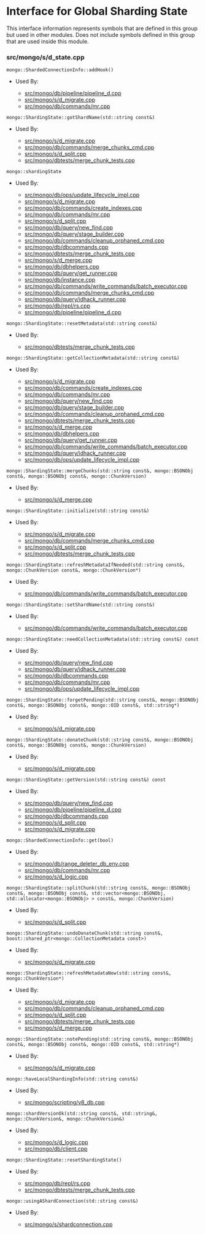 
# Interface for Global Sharding State
This interface information represents symbols that are defined in this group but used in other modules.  Does not include symbols defined in this group that are used inside this module.

### src/mongo/s/d\_state.cpp

<div></div>

    mongo::ShardedConnectionInfo::addHook()

- Used By:

    - [src/mongo/db/pipeline/pipeline\_d.cpp](../../../../core\_query\_system/aggregation\_framework)
    - [src/mongo/s/d\_migrate.cpp](../../../../sharding/chunk\_management)
    - [src/mongo/db/commands/mr.cpp](../../../../query\_and\_operation\_handling/database\_commands)

<div></div>

    mongo::ShardingState::gotShardName(std::string const&)

- Used By:

    - [src/mongo/s/d\_migrate.cpp](../../../../sharding/chunk\_management)
    - [src/mongo/db/commands/merge\_chunks\_cmd.cpp](../../../../sharding/chunk\_management)
    - [src/mongo/s/d\_split.cpp](../../../../sharding/chunk\_management)
    - [src/mongo/dbtests/merge\_chunk\_tests.cpp](../../../../sharding/chunk\_management)

<div></div>

    mongo::shardingState

- Used By:

    - [src/mongo/db/ops/update\_lifecycle\_impl.cpp](../../../../core\_query\_system/update\_system)
    - [src/mongo/s/d\_migrate.cpp](../../../../sharding/chunk\_management)
    - [src/mongo/db/commands/create\_indexes.cpp](../../../../query\_and\_operation\_handling/database\_commands)
    - [src/mongo/db/commands/mr.cpp](../../../../query\_and\_operation\_handling/database\_commands)
    - [src/mongo/s/d\_split.cpp](../../../../sharding/chunk\_management)
    - [src/mongo/db/query/new\_find.cpp](../../../../core\_query\_system/query\_system\_entry\_points)
    - [src/mongo/db/query/stage\_builder.cpp](../../../../core\_query\_system/query\_execution)
    - [src/mongo/db/commands/cleanup\_orphaned\_cmd.cpp](../../../../query\_and\_operation\_handling/database\_commands)
    - [src/mongo/db/dbcommands.cpp](../../../../query\_and\_operation\_handling/database\_commands)
    - [src/mongo/dbtests/merge\_chunk\_tests.cpp](../../../../sharding/chunk\_management)
    - [src/mongo/s/d\_merge.cpp](../../../../sharding/chunk\_management)
    - [src/mongo/db/dbhelpers.cpp](../../../../query\_and\_operation\_handling/client\_and\_operation\_tracking)
    - [src/mongo/db/query/get\_runner.cpp](../../../../core\_query\_system/query\_planner)
    - [src/mongo/db/instance.cpp](../../../../storage/storage\_layer\_structure)
    - [src/mongo/db/commands/write\_commands/batch\_executor.cpp](../../../../network/write\_commands)
    - [src/mongo/db/commands/merge\_chunks\_cmd.cpp](../../../../sharding/chunk\_management)
    - [src/mongo/db/query/idhack\_runner.cpp](../../../../core\_query\_system/query\_execution)
    - [src/mongo/db/repl/rs.cpp](../../../../replication/replica\_set\_state)
    - [src/mongo/db/pipeline/pipeline\_d.cpp](../../../../core\_query\_system/aggregation\_framework)

<div></div>

    mongo::ShardingState::resetMetadata(std::string const&)

- Used By:

    - [src/mongo/dbtests/merge\_chunk\_tests.cpp](../../../../sharding/chunk\_management)

<div></div>

    mongo::ShardingState::getCollectionMetadata(std::string const&)

- Used By:

    - [src/mongo/s/d\_migrate.cpp](../../../../sharding/chunk\_management)
    - [src/mongo/db/commands/create\_indexes.cpp](../../../../query\_and\_operation\_handling/database\_commands)
    - [src/mongo/db/commands/mr.cpp](../../../../query\_and\_operation\_handling/database\_commands)
    - [src/mongo/db/query/new\_find.cpp](../../../../core\_query\_system/query\_system\_entry\_points)
    - [src/mongo/db/query/stage\_builder.cpp](../../../../core\_query\_system/query\_execution)
    - [src/mongo/db/commands/cleanup\_orphaned\_cmd.cpp](../../../../query\_and\_operation\_handling/database\_commands)
    - [src/mongo/dbtests/merge\_chunk\_tests.cpp](../../../../sharding/chunk\_management)
    - [src/mongo/s/d\_merge.cpp](../../../../sharding/chunk\_management)
    - [src/mongo/db/dbhelpers.cpp](../../../../query\_and\_operation\_handling/client\_and\_operation\_tracking)
    - [src/mongo/db/query/get\_runner.cpp](../../../../core\_query\_system/query\_planner)
    - [src/mongo/db/commands/write\_commands/batch\_executor.cpp](../../../../network/write\_commands)
    - [src/mongo/db/query/idhack\_runner.cpp](../../../../core\_query\_system/query\_execution)
    - [src/mongo/db/ops/update\_lifecycle\_impl.cpp](../../../../core\_query\_system/update\_system)

<div></div>

    mongo::ShardingState::mergeChunks(std::string const&, mongo::BSONObj const&, mongo::BSONObj const&, mongo::ChunkVersion)

- Used By:

    - [src/mongo/s/d\_merge.cpp](../../../../sharding/chunk\_management)

<div></div>

    mongo::ShardingState::initialize(std::string const&)

- Used By:

    - [src/mongo/s/d\_migrate.cpp](../../../../sharding/chunk\_management)
    - [src/mongo/db/commands/merge\_chunks\_cmd.cpp](../../../../sharding/chunk\_management)
    - [src/mongo/s/d\_split.cpp](../../../../sharding/chunk\_management)
    - [src/mongo/dbtests/merge\_chunk\_tests.cpp](../../../../sharding/chunk\_management)

<div></div>

    mongo::ShardingState::refreshMetadataIfNeeded(std::string const&, mongo::ChunkVersion const&, mongo::ChunkVersion*)

- Used By:

    - [src/mongo/db/commands/write\_commands/batch\_executor.cpp](../../../../network/write\_commands)

<div></div>

    mongo::ShardingState::setShardName(std::string const&)

- Used By:

    - [src/mongo/db/commands/write\_commands/batch\_executor.cpp](../../../../network/write\_commands)

<div></div>

    mongo::ShardingState::needCollectionMetadata(std::string const&) const

- Used By:

    - [src/mongo/db/query/new\_find.cpp](../../../../core\_query\_system/query\_system\_entry\_points)
    - [src/mongo/db/query/idhack\_runner.cpp](../../../../core\_query\_system/query\_execution)
    - [src/mongo/db/dbcommands.cpp](../../../../query\_and\_operation\_handling/database\_commands)
    - [src/mongo/db/commands/mr.cpp](../../../../query\_and\_operation\_handling/database\_commands)
    - [src/mongo/db/ops/update\_lifecycle\_impl.cpp](../../../../core\_query\_system/update\_system)

<div></div>

    mongo::ShardingState::forgetPending(std::string const&, mongo::BSONObj const&, mongo::BSONObj const&, mongo::OID const&, std::string*)

- Used By:

    - [src/mongo/s/d\_migrate.cpp](../../../../sharding/chunk\_management)

<div></div>

    mongo::ShardingState::donateChunk(std::string const&, mongo::BSONObj const&, mongo::BSONObj const&, mongo::ChunkVersion)

- Used By:

    - [src/mongo/s/d\_migrate.cpp](../../../../sharding/chunk\_management)

<div></div>

    mongo::ShardingState::getVersion(std::string const&) const

- Used By:

    - [src/mongo/db/query/new\_find.cpp](../../../../core\_query\_system/query\_system\_entry\_points)
    - [src/mongo/db/pipeline/pipeline\_d.cpp](../../../../core\_query\_system/aggregation\_framework)
    - [src/mongo/db/dbcommands.cpp](../../../../query\_and\_operation\_handling/database\_commands)
    - [src/mongo/s/d\_split.cpp](../../../../sharding/chunk\_management)
    - [src/mongo/s/d\_migrate.cpp](../../../../sharding/chunk\_management)

<div></div>

    mongo::ShardedConnectionInfo::get(bool)

- Used By:

    - [src/mongo/db/range\_deleter\_db\_env.cpp](../../../../sharding/chunk\_management)
    - [src/mongo/db/commands/mr.cpp](../../../../query\_and\_operation\_handling/database\_commands)
    - [src/mongo/s/d\_logic.cpp](../../../../sharding/writeback\_listener)

<div></div>

    mongo::ShardingState::splitChunk(std::string const&, mongo::BSONObj const&, mongo::BSONObj const&, std::vector<mongo::BSONObj, std::allocator<mongo::BSONObj> > const&, mongo::ChunkVersion)

- Used By:

    - [src/mongo/s/d\_split.cpp](../../../../sharding/chunk\_management)

<div></div>

    mongo::ShardingState::undoDonateChunk(std::string const&, boost::shared_ptr<mongo::CollectionMetadata const>)

- Used By:

    - [src/mongo/s/d\_migrate.cpp](../../../../sharding/chunk\_management)

<div></div>

    mongo::ShardingState::refreshMetadataNow(std::string const&, mongo::ChunkVersion*)

- Used By:

    - [src/mongo/s/d\_migrate.cpp](../../../../sharding/chunk\_management)
    - [src/mongo/db/commands/cleanup\_orphaned\_cmd.cpp](../../../../query\_and\_operation\_handling/database\_commands)
    - [src/mongo/s/d\_split.cpp](../../../../sharding/chunk\_management)
    - [src/mongo/dbtests/merge\_chunk\_tests.cpp](../../../../sharding/chunk\_management)
    - [src/mongo/s/d\_merge.cpp](../../../../sharding/chunk\_management)

<div></div>

    mongo::ShardingState::notePending(std::string const&, mongo::BSONObj const&, mongo::BSONObj const&, mongo::OID const&, std::string*)

- Used By:

    - [src/mongo/s/d\_migrate.cpp](../../../../sharding/chunk\_management)

<div></div>

    mongo::haveLocalShardingInfo(std::string const&)

- Used By:

    - [src/mongo/scripting/v8\_db.cpp](../../../../javascript/javascript\_libraries)

<div></div>

    mongo::shardVersionOk(std::string const&, std::string&, mongo::ChunkVersion&, mongo::ChunkVersion&)

- Used By:

    - [src/mongo/s/d\_logic.cpp](../../../../sharding/writeback\_listener)
    - [src/mongo/db/client.cpp](../../../../query\_and\_operation\_handling/client\_and\_operation\_tracking)

<div></div>

    mongo::ShardingState::resetShardingState()

- Used By:

    - [src/mongo/db/repl/rs.cpp](../../../../replication/replica\_set\_state)
    - [src/mongo/dbtests/merge\_chunk\_tests.cpp](../../../../sharding/chunk\_management)

<div></div>

    mongo::usingAShardConnection(std::string const&)

- Used By:

    - [src/mongo/s/shardconnection.cpp](../../../../sharding/shard\_abstraction)
